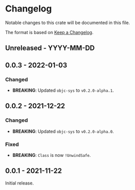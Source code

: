 # Changelog

Notable changes to this crate will be documented in this file.

The format is based on [Keep a Changelog](https://keepachangelog.com/en/1.0.0/).

## Unreleased - YYYY-MM-DD


## 0.0.3 - 2022-01-03

### Changed
* **BREAKING**: Updated `objc-sys` to `v0.2.0-alpha.1`.


## 0.0.2 - 2021-12-22

### Changed
* **BREAKING**: Updated `objc-sys` to `v0.2.0-alpha.0`.

### Fixed
* **BREAKING**: `Class` is now `!UnwindSafe`.


## 0.0.1 - 2021-11-22

Initial release.

